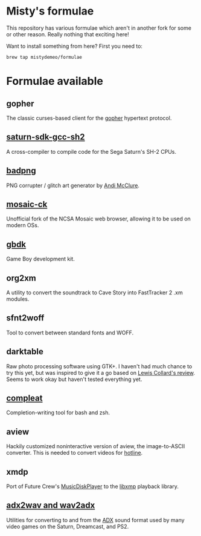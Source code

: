 Misty's formulae
================

This repository has various formulae which aren't in another fork for
some or other reason. Really nothing that exciting here!

Want to install something from here? First you need to:
```
brew tap mistydemeo/formulae
```

Formulae available
==================

gopher
------

The classic curses-based client for the [gopher](http://en.wikipedia.org/wiki/Gopher_%28protocol%29) hypertext protocol.

[saturn-sdk-gcc-sh2](https://segaxtreme.net/threads/another-saturn-sdk.23781/)
-----

A cross-compiler to compile code for the Sega Saturn's SH-2 CPUs.

[badpng](https://bitbucket.org/runhello/badpng)
------

PNG corrupter / glitch art generator by [Andi McClure](http://runhello.com/).

[mosaic-ck](http://www.floodgap.com/retrotech/machten/mosaic/)
------

Unofficial fork of the NCSA Mosaic web browser, allowing it to be used on modern OSs.

[gbdk](http://gbdk.sourceforge.net/)
----

Game Boy development kit.

org2xm
------

A utility to convert the soundtrack to Cave Story into FastTracker 2 .xm modules.

sfnt2woff
---------

Tool to convert between standard fonts and WOFF.

darktable
---------

Raw photo processing software using GTK+. I haven't had much chance to
try this yet, but was inspired to give it a go based on
[Lewis Collard's review](http://lewiscollard.com/tmp/darktable-linux-review/).
Seems to work okay but haven't tested everything yet.

[compleat](http://limpet.net/mbrubeck/2009/10/30/compleat.html)
--------

Completion-writing tool for bash and zsh.

aview
-----

Hackily customized noninteractive version of aview, the image-to-ASCII converter. This is needed to convert videos for [hotline](https://github.com/mistydemeo/hotline).

xmdp
----

Port of Future Crew's [MusicDiskPlayer](http://www.textfiles.com/computers/DOCUMENTATION/fcinfo17.txt) to the [libxmp](http://xmp.sourceforge.net/) playback library.

[adx2wav and wav2adx](http://www.geocities.co.jp/Playtown/2004/dcdev/index.html)
-------------------

Utilities for converting to and from the [ADX](http://wiki.multimedia.cx/index.php?title=CRI_ADX_ADPCM) sound format used by many video games on the Saturn, Dreamcast, and PS2.
